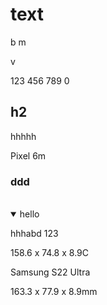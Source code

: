 # text

b m<br>

v<br>

123 456 789 0

## h2

hhhhh

Pixel 6m

### ddd

<br>



<details open="">
  
<summary>hello</summary> 
  
 hhhabd 123 

</details>




158\.6 x 74.8 x 8.9C

Samsung S22 Ultra

163\.3 x 77.9 x 8.9mm

